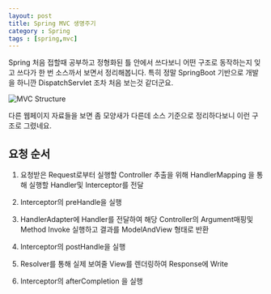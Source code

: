 ```yaml
---
layout: post
title: Spring MVC 생명주기
category : Spring
tags : [spring,mvc]
---
```

Spring 처음 접할때 공부하고 정형화된 틀 안에서 쓰다보니 어떤 구조로 동작하는지 잊고 쓰다가 한 번 소스까서 보면서 정리해봅니다.
특히 정말 SpringBoot 기반으로 개발을 하니깐 DispatchServlet 조차 처음 보는것 같더군요.

![MVC Structure](/assets/img/java/spring-mvc-structure/1.png)

다른 웹페이지 자료들을 보면 좀 모양새가 다른데 소스 기준으로 정리하다보니 이런 구조로 그렸네요.

요청 순서
----

1. 요청받은 Request로부터 실행할 Controller 추출을 위해 HandlerMapping 을 통해 실행할 Handler및 Interceptor를 전달

2. Interceptor의 preHandle을 실행

3. HandlerAdapter에 Handler를 전달하여 해당 Controller의 Argument매핑및 Method Invoke 실행하고 결과를 ModelAndView 형태로 반환

4. Interceptor의 postHandle을 실행

5. Resolver를 통해 실제 보여줄 View를 렌더링하여 Response에 Write

6. Interceptor의 afterCompletion 을 실행


